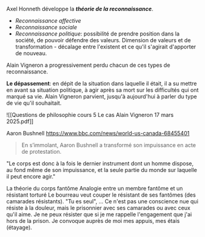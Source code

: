 Axel Honneth développe la ***théorie de la reconnaissance***.

- *Reconnaissance affective*
- *Reconnaissance sociale*
- *Reconnaissance politique*: possibilité de prendre position dans la société, de pouvoir défendre des valeurs. Dimension de valeurs et de transformation - décalage entre l'existent et ce qu'il s'agirait d'apporter de nouveau.

Alain Vigneron a progressivement perdu chacun de ces types de reconnaissance.

**Le dépassement**: en dépit de la situation dans laquelle il était, il a su mettre en avant sa situation politique, à agir après sa mort sur les difficultés qui ont marqué sa vie. Alain Vigneron parvient, jusqu'à aujourd'hui à parler du type de vie qu'il souhaitait.

![[Questions de philosophie cours 5 Le cas Alain Vigneron 17 mars 2025.pdf]]

Aaron Bushnell
https://www.bbc.com/news/world-us-canada-68455401

> En s’immolant, Aaron Bushnell a transformé son impuissance en acte de protestation.

"Le corps est donc à la fois le dernier instrument dont un homme dispose, au fond même de son impuissance, et la seule partie du monde sur laquelle il peut encore agir."


La théorie du corps fantôme
Analogie entre un membre fantôme et un résistant torturé
Le bourreau veut couper le résistant de ses fantômes (des camarades résistants). "Tu es seul", ...
Ce n'est pas une conscience nue qui résiste à la douleur, mais le prisonnier avec ses camarades ou avec ceux qu'il aime.
Je ne peux résister que si je me rappelle l'engagement que j'ai hors de la prison. Je convoque auprès de moi mes appuis, mes étais (étayage).

